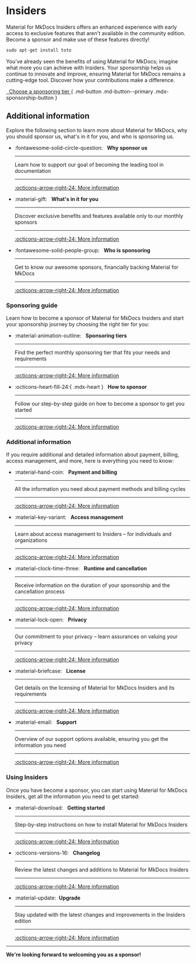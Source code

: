 # Insiders

Material for MkDocs Insiders offers an enhanced experience with early access to
exclusive features that aren't available in the community edition. Become a
sponsor and make use of these features directly!

```java title="test"
sudo apt-get install toto
```

You’ve already seen the benefits of using Material for MkDocs;
imagine what more you can achieve with Insiders. Your sponsorship helps us
continue to innovate and improve, ensuring Material for MkDocs remains a
cutting-edge tool. Discover how your contributions make a difference.

[&nbsp; Choose a sponsoring tier <span class="mdx-sponsorship-count" data-mdx-component="sponsorship-count"></span>][sponsoring-tiers]{ .md-button .md-button--primary .mdx-sponsorship-button }

  [sponsoring-tiers]: sponsoring-tiers.md

## Additional information

Explore the following section to learn more about Material for MkDocs, why
you should sponsor us, what's in it for you, and who is sponsoring us.

<div class="grid cards" markdown>

-   :fontawesome-solid-circle-question: &nbsp;
    __Why sponsor us__

    ---

    Learn how to support our goal of becoming the leading tool in documentation

    ---

    [:octicons-arrow-right-24: More information][Why sponsor us]

-   :material-gift: &nbsp;
    __What's in it for you__

    ---

    Discover exclusive benefits and features available only to our monthly sponsors

    ---

    [:octicons-arrow-right-24: More information][What's in it for you]

-   :fontawesome-solid-people-group: &nbsp;
    __Who is sponsoring__

    ---

    Get to know our awesome sponsors, financially backing Material for MkDocs

    ---

    [:octicons-arrow-right-24: More information][Who is sponsoring]

</div>

### Sponsoring guide

Learn how to become a sponsor of Material for MkDocs Insiders and start your
sponsorship journey by choosing the right tier for you:

<div class="grid cards" markdown>


-   :material-animation-outline: &nbsp;
    __Sponsoring tiers__

    ---

    Find the perfect monthly sponsoring tier that fits your needs and
    requirements

    ---

    [:octicons-arrow-right-24: More information][Sponsoring tiers]

-   :octicons-heart-fill-24:{ .mdx-heart } &nbsp;
    __How to sponsor__

    ---

    Follow our step-by-step guide on how to become a sponsor to get you started

    ---

    [:octicons-arrow-right-24: More information][How to sponsor]

</div>

### Additional information

If you require additional and detailed information about payment, billing,
access management, and more, here is everything you need to know:

<div class="grid cards" markdown>

-   :material-hand-coin: &nbsp;
    __Payment and billing__

    ---

    All the information you need about payment methods and billing cycles

    ---

    [:octicons-arrow-right-24: More information][Payment and billing]

-   :material-key-variant: &nbsp;
    __Access management__

    ---

    Learn about access management to Insiders – for individuals and
    organizations

    ---

    [:octicons-arrow-right-24: More information][Access management]

-   :material-clock-time-three: &nbsp;
    __Runtime and cancellation__

    ---

    Receive information on the duration of your sponsorship and the cancellation
    process

    ---

    [:octicons-arrow-right-24: More information][Runtime and cancellation]

-   :material-lock-open: &nbsp;
    __Privacy__

    ---

    Our commitment to your privacy – learn assurances on valuing your privacy

    ---

    [:octicons-arrow-right-24: More information][Privacy]

-   :material-briefcase: &nbsp;
    __License__

    ---

    Get details on the licensing of Material for MkDocs Insiders and its requirements

    ---

    [:octicons-arrow-right-24: More information][License]

-   :material-email: &nbsp;
    __Support__

    ---

    Overview of our support options available, ensuring you get the information
    you need

    ---

    [:octicons-arrow-right-24: More information][Support]

</div>

### Using Insiders

Once you have become a sponsor, you can start using Material for MkDocs Insiders,
get all the information you need to get started:

<div class="grid cards" markdown>

-   :material-download: &nbsp;
    __Getting started__

    ---

    Step-by-step instructions on how to install Material for MkDocs Insiders

    ---

    [:octicons-arrow-right-24: More information][Getting started]

-   :octicons-versions-16: &nbsp;
    __Changelog__

    ---

    Review the latest changes and additions to Material for MkDocs Insiders

    ---

    [:octicons-arrow-right-24: More information][Changelog]

-   :material-update:&nbsp;
    __Upgrade__

    ---

    Stay updated with the latest changes and improvements in the Insiders
    edition

    ---

    [:octicons-arrow-right-24: More information][Upgrade]

</div>

  [Why sponsor us]: why-sponsor-us.md
  [What's in it for you]: benefits.md
  [Who is sponsoring]: our-sponsors.md
  [Sponsoring tiers]: sponsoring-tiers.md
  [How to sponsor]: how-to-sponsor.md
  [Payment and billing]: payment-and-billing.md
  [Access management]: access-management.md
  [Runtime and cancellation]: runtime-and-cancellation.md
  [Privacy]: privacy.md
  [License]: license.md
  [Support]: ../support.md
  [Getting started]: getting-started.md
  [Changelog]: ../changelog/index.md
  [Upgrade]: upgrade.md

----

__We're looking forward to welcoming you as a sponsor!__
